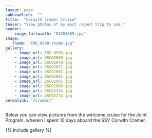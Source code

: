 ```yaml
---
layout: page
subheadline:  ""
title:  "Corwith Cramer Cruise"
teaser: "View photos of my most recent trip to sea."
header:
    image_fullwidth: "DSC01669.jpg"
image:
   thumb: "IMG_8590-thumb.jpg"
gallery:
    - image_url: IMG_8590.jpg
    - image_url: DSC02069.jpg
    - image_url: DSC02070.jpg
    - image_url: DSC02071.jpg
    - image_url: DSC02082.jpg
    - image_url: DSC02081.jpg
    - image_url: DSC02085.jpg
    - image_url: DSC02088.jpg
    - image_url: DSC02234.jpg
    - image_url: DSC02274.jpg
permalink: "/cramer/"
---
```


Below you can view pictures from the welcome cruise for the Joint Program, wherein I spent 10 days aboard the SSV Corwith Cramer.
<!--more-->

{% include gallery %}
